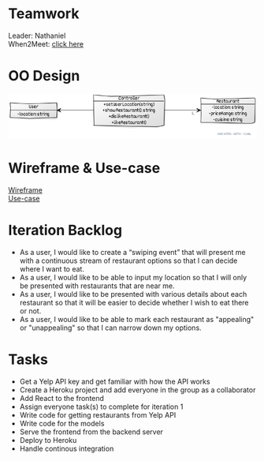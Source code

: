 # Teamwork
Leader: Nathaniel  
When2Meet: [click here](https://www.when2meet.com/?11139749-jH8B8)
# OO Design
![UML Diagram](assets/UML%20Diagram.png)
# Wireframe & Use-case
[Wireframe](./iteration1_wireframe.png)  
[Use-case](./iteration1_usecase.md)
# Iteration Backlog
- As a user, I would like to create a “swiping event” that will present me with a continuous stream of restaurant options so that I can decide where I want to eat.
- As a user, I would like to be able to input my location so that I will only be presented with restaurants that are near me.
- As a user, I would like to be presented with various details about each restaurant so that it will be easier to decide whether I wish to eat there or not.
- As a user, I would like to be able to mark each restaurant as "appealing" or "unappealing" so that I can narrow down my options.
# Tasks
- Get a Yelp API key and get familiar with how the API works
- Create a Heroku project and add everyone in the group as a collaborator
- Add React to the frontend
- Assign everyone task(s) to complete for iteration 1
- Write code for getting restaurants from Yelp API
- Write code for the models
- Serve the frontend from the backend server
- Deploy to Heroku
- Handle continous integration 
